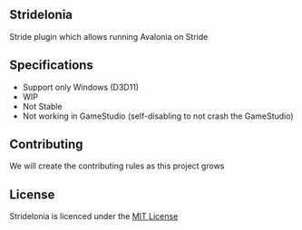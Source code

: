## Stridelonia
Stride plugin which allows running Avalonia on Stride

## Specifications

- Support only Windows (D3D11)
- WIP
- Not Stable
- Not working in GameStudio (self-disabling to not crash the GameStudio)

## Contributing

We will create the contributing rules as this project grows

## License

Stridelonia is licenced under the [MIT License](https://github.com/TheKeyblader/Unilonia/blob/upm/LICENSE)